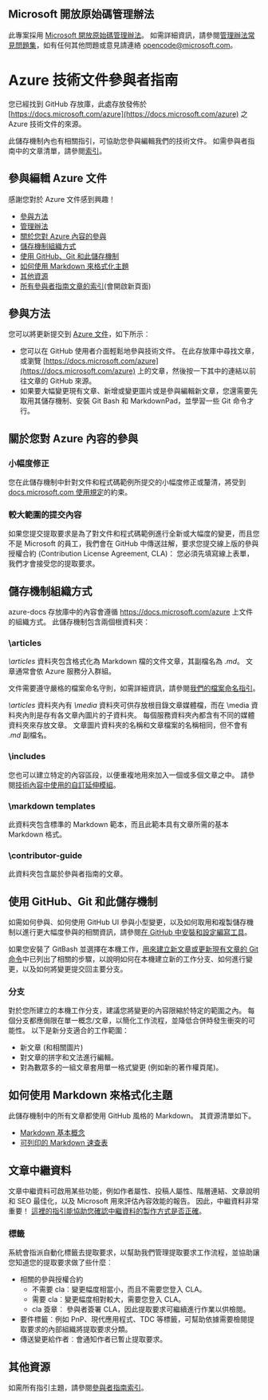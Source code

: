 ## <a name="microsoft-open-source-code-of-conduct"></a>Microsoft 開放原始碼管理辦法

此專案採用 [Microsoft 開放原始碼管理辦法](https://opensource.microsoft.com/codeofconduct/)。
如需詳細資訊，請參閱[管理辦法常見問題集](https://opensource.microsoft.com/codeofconduct/faq/)，如有任何其他問題或意見請連絡 [opencode@microsoft.com](mailto:opencode@microsoft.com)。

# <a name="azure-technical-documentation-contributor-guide"></a>Azure 技術文件參與者指南
您已經找到 GitHub 存放庫，此處存放發佈於 [https://docs.microsoft.com/azure](https://docs.microsoft.com/azure) 之 Azure 技術文件的來源。

此儲存機制內也有相關指引，可協助您參與編輯我們的技術文件。 如需參與者指南中的文章清單，請參閱[索引](contributor-guide/contributor-guide-index.md)。

## <a name="contribute-to-azure-documentation"></a>參與編輯 Azure 文件
感謝您對於 Azure 文件感到興趣！

* [參與方法](#ways-to-contribute)
* [管理辦法](#code-of-conduct)
* [關於您對 Azure 內容的參與](#about-your-contributions-to-azure-content)
* [儲存機制組織方式](#repository-organization)
* [使用 GitHub、Git 和此儲存機制](#use-github-git-and-this-repository)
* [如何使用 Markdown 來格式化主題](#how-to-use-markdown-to-format-your-topic)
* [其他資源](#more-resources)
* [所有參與者指南文章的索引](contributor-guide/contributor-guide-index.md)(會開啟新頁面)

## <a name="ways-to-contribute"></a>參與方法
您可以將更新提交到 [Azure 文件](https://docs.microsoft.com/azure)，如下所示︰

* 您可以在 GitHub 使用者介面輕鬆地參與技術文件。 在此存放庫中尋找文章，或瀏覽 [https://docs.microsoft.com/azure](https://docs.microsoft.com/azure) 上的文章，然後按一下其中的連結以前往文章的 GitHub 來源。
* 如果要大幅變更現有文章、新增或變更圖片或是參與編輯新文章，您還需要先取用其儲存機制、安裝 Git Bash 和 MarkdownPad，並學習一些 Git 命令才行。

## <a name="about-your-contributions-to-azure-content"></a>關於您對 Azure 內容的參與
### <a name="minor-corrections"></a>小幅度修正
您在此儲存機制中針對文件和程式碼範例所提交的小幅度修正或釐清，將受到 [docs.microsoft.com 使用規定](https://docs.microsoft.com/legal/termsofuse)的約束。

### <a name="larger-submissions"></a>較大範圍的提交內容
如果您提交提取要求是為了對文件和程式碼範例進行全新或大幅度的變更，而且您不是 Microsoft 的員工，我們會在 GitHub 中傳送註解，要求您提交線上版的參與授權合約 (Contribution License Agreement, CLA)： 您必須先填寫線上表單，我們才會接受您的提取要求。

## <a name="repository-organization"></a>儲存機制組織方式
azure-docs 存放庫中的內容會遵循 https://docs.microsoft.com/azure 上文件的組織方式。 此儲存機制包含兩個根資料夾：

### <a name="articles"></a>\articles
*\articles* 資料夾包含格式化為 Markdown 檔的文件文章，其副檔名為 *.md*。 文章通常會依 Azure 服務分入群組。

文件需要遵守嚴格的檔案命名守則，如需詳細資訊，請參閱[我們的檔案命名指引](contributor-guide/file-names-and-locations.md)。

*\articles* 資料夾內有 *\media* 資料夾可供存放根目錄文章媒體檔，而在 \media 資料夾內則是存有各文章內圖片的子資料夾。  每個服務資料夾內都含有不同的媒體資料夾來存放文章。 文章圖片資料夾的名稱和文章檔案的名稱相同，但不會有 *.md* 副檔名。

### <a name="includes"></a>\includes
您也可以建立特定的內容區段，以便重複地用來加入一個或多個文章之中。 請參閱[技術內容中使用的自訂延伸模組](contributor-guide/custom-markdown-extensions.md)。

### <a name="markdown-templates"></a>\markdown templates
此資料夾包含標準的 Markdown 範本，而且此範本具有文章所需的基本 Markdown 格式。

### <a name="contributor-guide"></a>\contributor-guide
此資料夾包含屬於參與者指南的文章。

## <a name="use-github-git-and-this-repository"></a>使用 GitHub、Git 和此儲存機制
如需如何參與、如何使用 GitHub UI 參與小型變更，以及如何取用和複製儲存機制以進行更大幅度參與的相關資訊，請參閱[在 GitHub 中安裝和設定編寫工具](contributor-guide/tools-and-setup.md)。

如果您安裝了 GitBash 並選擇在本機工作，[用來建立新文章或更新現有文章的 Git 命令](contributor-guide/git-commands-for-master.md)中已列出了相關的步驟，以說明如何在本機建立新的工作分支、如何進行變更，以及如何將變更提交回主要分支。

### <a name="branches"></a>分支
對於您所建立的本機工作分支，建議您將變更的內容限縮於特定的範圍之內。 每個分支都應侷限在單一概念/文章，以簡化工作流程，並降低合併時發生衝突的可能性。  以下是新分支適合的工作範圍：

* 新文章 (和相關圖片)
* 對文章的拼字和文法進行編輯。
* 對為數眾多的一組文章套用單一格式變更 (例如新的著作權頁尾)。

## <a name="how-to-use-markdown-to-format-your-topic"></a>如何使用 Markdown 來格式化主題
此儲存機制中的所有文章都使用 GitHub 風格的 Markdown。  其資源清單如下。

* [Markdown 基本概念](https://help.github.com/articles/markdown-basics/)
* [可列印的 Markdown 速查表](./contributor-guide/media/documents/markdown-cheatsheet.pdf?raw=true)

## <a name="article-metadata"></a>文章中繼資料
文章中繼資料可啟用某些功能，例如作者屬性、投稿人屬性、階層連結、文章說明和 SEO 最佳化，以及 Microsoft 用來評估內容效能的報告。 因此，中繼資料非常重要！ [這裡的指引能協助您確認中繼資料的製作方式是否正確](contributor-guide/article-metadata.md)。

### <a name="labels"></a>標籤
系統會指派自動化標籤去提取要求，以幫助我們管理提取要求工作流程，並協助讓您知道您的提取要求做了些什麼︰

* 相關的參與授權合約
  * 不需要 cla︰變更幅度相當小，而且不需要您登入 CLA。
  * 需要 cla︰變更幅度相對較大，需要您登入 CLA。
  * cla 簽章︰ 參與者簽署 CLA，因此提取要求可繼續進行作業以供檢閱。
* 要件標籤︰例如 PnP、現代應用程式、TDC 等標籤，可幫助依據需要檢閱提取要求的內部組織將提取要求分類。
* 傳送變更給作者︰會通知作者已暫止提取要求。

## <a name="more-resources"></a>其他資源
如需所有指引主題，請參閱[參與者指南索引](contributor-guide/contributor-guide-index.md)。

